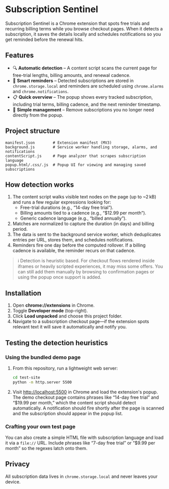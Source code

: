# Subscription Sentinel

Subscription Sentinel is a Chrome extension that spots free trials and recurring billing terms while you browse checkout pages. When it detects a subscription, it saves the details locally and schedules notifications so you get reminded before the renewal hits.

## Features

- 🔍 **Automatic detection** – A content script scans the current page for free-trial lengths, billing amounts, and renewal cadence.
- 🧠 **Smart reminders** – Detected subscriptions are stored in `chrome.storage.local` and reminders are scheduled using `chrome.alarms` and `chrome.notifications`.
- 📋 **Quick overview** – The popup shows every tracked subscription, including trial terms, billing cadence, and the next reminder timestamp.
- 🧹 **Simple management** – Remove subscriptions you no longer need directly from the popup.

## Project structure

```
manifest.json        # Extension manifest (MV3)
background.js        # Service worker handling storage, alarms, and notifications
contentScript.js     # Page analyzer that scrapes subscription language
popup.html/.css/.js  # Popup UI for viewing and managing saved subscriptions
```

## How detection works

1. The content script walks visible text nodes on the page (up to ~2 kB) and runs a few regular expressions looking for:
   - Free-trial durations (e.g., “14-day free trial”).
   - Billing amounts tied to a cadence (e.g., “$12.99 per month”).
   - Generic cadence language (e.g., “billed annually”).
2. Matches are normalized to capture the duration (in days) and billing period.
3. The data is sent to the background service worker, which deduplicates entries per URL, stores them, and schedules notifications.
4. Reminders fire one day before the computed rollover. If a billing cadence is available, the reminder recurs on that cadence.

> ℹ️ Detection is heuristic based. For checkout flows rendered inside iframes or heavily scripted experiences, it may miss some offers. You can still add them manually by browsing to confirmation pages or using the popup once support is added.

## Installation

1. Open **chrome://extensions** in Chrome.
2. Toggle **Developer mode** (top-right).
3. Click **Load unpacked** and choose this project folder.
4. Navigate to a subscription checkout page—if the extension spots relevant text it will save it automatically and notify you.

## Testing the detection heuristics

### Using the bundled demo page

1. From this repository, run a lightweight web server:
   ```bash
   cd test-site
   python -m http.server 5500
   ```
2. Visit <http://localhost:5500> in Chrome and load the extension's popup. The demo checkout page contains phrases like
   “14-day free trial” and “$19.99 per month,” which the content script should detect automatically. A notification should fire
   shortly after the page is scanned and the subscription should appear in the popup list.

### Crafting your own test page

You can also create a simple HTML file with subscription language and load it via a `file://` URL. Include phrases like
“7-day free trial” or “$9.99 per month” so the regexes latch onto them.

## Privacy

All subscription data lives in `chrome.storage.local` and never leaves your device.
